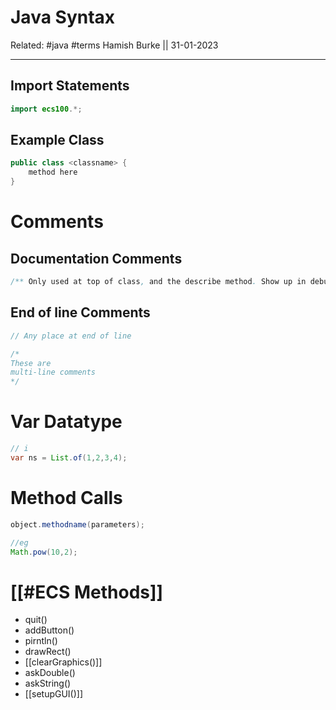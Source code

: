 # Java Syntax

Related: #java #terms 
Hamish Burke || 31-01-2023
***

## Import Statements

```java
import ecs100.*; 
```

## Example Class

```java
public class <classname> {  
	method here  
}
```

# Comments

## Documentation Comments

```java
/** Only used at top of class, and the describe method. Show up in debug mode  */
```

## End of line Comments

````java
// Any place at end of line 

/* 
These are 
multi-line comments
*/
````

# Var Datatype

```java
// i
var ns = List.of(1,2,3,4);
```

# Method Calls

```java
object.methodname(parameters);

//eg
Math.pow(10,2);
```

# [[#ECS Methods]]

-   quit()
-   addButton()
-   pirntln()
-   drawRect()
-   [[clearGraphics()]]
-   askDouble()
-   askString()
-  [[setupGUI()]]


